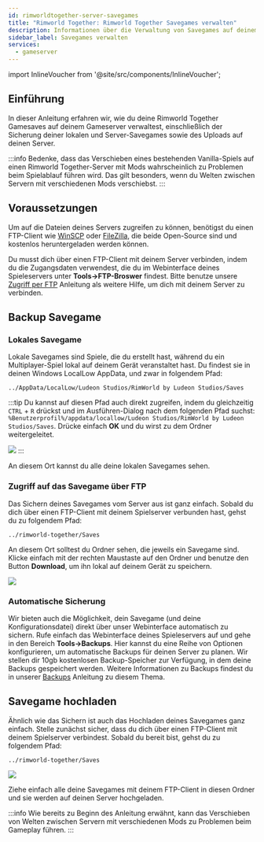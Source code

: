 ```yaml
---
id: rimworldtogether-server-savegames
title: "Rimworld Together: Rimworld Together Savegames verwalten"
description: Informationen über die Verwaltung von Savegames auf deinem Rimworld Together Server von ZAP-Hosting - ZAP-Hosting.com Dokumentation
sidebar_label: Savegames verwalten
services:
  - gameserver
---
```


import InlineVoucher from '@site/src/components/InlineVoucher';

## Einführung

In dieser Anleitung erfahren wir, wie du deine Rimworld Together Gamesaves auf deinem Gameserver verwaltest, einschließlich der Sicherung deiner lokalen und Server-Savegames sowie des Uploads auf deinen Server.

:::info
Bedenke, dass das Verschieben eines bestehenden Vanilla-Spiels auf einen Rimworld Together-Server mit Mods wahrscheinlich zu Problemen beim Spielablauf führen wird. Das gilt besonders, wenn du Welten zwischen Servern mit verschiedenen Mods verschiebst.
:::

<InlineVoucher />

## Voraussetzungen

Um auf die Dateien deines Servers zugreifen zu können, benötigst du einen FTP-Client wie [WinSCP](https://winscp.net/eng/index.php) oder [FileZilla](https://filezilla-project.org/), die beide Open-Source sind und kostenlos heruntergeladen werden können.

Du musst dich über einen FTP-Client mit deinem Server verbinden, indem du die Zugangsdaten verwendest, die du im Webinterface deines Spieleservers unter **Tools->FTP-Broswer** findest. Bitte benutze unsere [Zugriff per FTP](gameserver-ftpaccess.md) Anleitung als weitere Hilfe, um dich mit deinem Server zu verbinden.


## Backup Savegame

### Lokales Savegame

Lokale Savegames sind Spiele, die du erstellt hast, während du ein Multiplayer-Spiel lokal auf deinem Gerät veranstaltet hast. Du findest sie in deinen Windows LocalLow AppData, und zwar in folgendem Pfad:
```
../AppData/LocalLow/Ludeon Studios/RimWorld by Ludeon Studios/Saves
```

:::tip
Du kannst auf diesen Pfad auch direkt zugreifen, indem du gleichzeitig `CTRL` + `R` drückst und im Ausführen-Dialog nach dem folgenden Pfad suchst: `%Benutzerprofil%/appdata/locallow/Ludeon Studios/RimWorld by Ludeon Studios/Saves`. Drücke einfach **OK** und du wirst zu dem Ordner weitergeleitet.

![](https://screensaver01.zap-hosting.com/index.php/s/LZ6Ljo2DfBoH45s/preview)
:::

An diesem Ort kannst du alle deine lokalen Savegames sehen.

### Zugriff auf das Savegame über FTP

Das Sichern deines Savegames vom Server aus ist ganz einfach. Sobald du dich über einen FTP-Client mit deinem Spielserver verbunden hast, gehst du zu folgendem Pfad:
```
../rimworld-together/Saves
```

An diesem Ort solltest du Ordner sehen, die jeweils ein Savegame sind. Klicke einfach mit der rechten Maustaste auf den Ordner und benutze den Button **Download**, um ihn lokal auf deinem Gerät zu speichern.

![](https://screensaver01.zap-hosting.com/index.php/s/yjYXnDSHs7g5eCH/preview)

### Automatische Sicherung

Wir bieten auch die Möglichkeit, dein Savegame (und deine Konfigurationsdatei) direkt über unser Webinterface automatisch zu sichern. Rufe einfach das Webinterface deines Spieleservers auf und gehe in den Bereich **Tools->Backups**. Hier kannst du eine Reihe von Optionen konfigurieren, um automatische Backups für deinen Server zu planen. Wir stellen dir 10gb kostenlosen Backup-Speicher zur Verfügung, in dem deine Backups gespeichert werden. Weitere Informationen zu Backups findest du in unserer [Backups](gameserver-backups.md) Anleitung zu diesem Thema.

## Savegame hochladen

Ähnlich wie das Sichern ist auch das Hochladen deines Savegames ganz einfach. Stelle zunächst sicher, dass du dich über einen FTP-Client mit deinem Spielserver verbindest. Sobald du bereit bist, gehst du zu folgendem Pfad:
```
../rimworld-together/Saves
```

![](https://screensaver01.zap-hosting.com/index.php/s/s4zakSdKniMdGmT/preview)

Ziehe einfach alle deine Savegames mit deinem FTP-Client in diesen Ordner und sie werden auf deinen Server hochgeladen.

:::info
Wie bereits zu Beginn des Anleitung erwähnt, kann das Verschieben von Welten zwischen Servern mit verschiedenen Mods zu Problemen beim Gameplay führen.
:::

<InlineVoucher />
